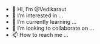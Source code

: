- 👋 Hi, I’m @Vedikaraut
- 👀 I’m interested in ...
- 🌱 I’m currently learning ...
- 💞️ I’m looking to collaborate on ...
- 📫 How to reach me ...

<!---
Vedikaraut/Vedikaraut is a ✨ special ✨ repository because its `README.md` (this file) appears on your GitHub profile.
You can click the Preview link to take a look at your changes.
---

